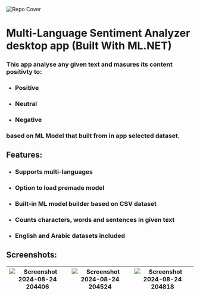 ![Repo Cover](https://github.com/user-attachments/assets/95b76ef6-3810-4a43-8948-571b9b95c49b)

# Multi-Language Sentiment Analyzer desktop app (Built With ML.NET)
### This app analyse any given text and masures its content positivty to:
- ### Positive
- ### Neutral
- ### Negative
### based on ML Model that built from in app selected dataset.

## Features:
- ### Supports multi-languages
- ### Option to load premade model
- ### Built-in ML model builder based on CSV dataset
- ### Counts characters, words and sentences in given text
- ### English and Arabic datasets included

## Screenshots:
|![Screenshot 2024-08-24 204406](https://github.com/user-attachments/assets/bafcf2d7-98c6-4bdf-928f-375290b585d2)|![Screenshot 2024-08-24 204524](https://github.com/user-attachments/assets/e517abed-3ad5-41d1-bfb2-83f00bfc9c4e)|![Screenshot 2024-08-24 204818](https://github.com/user-attachments/assets/bd5299fb-cef2-4dbe-85f5-5b58dc56a802)|
|-|-|-|



